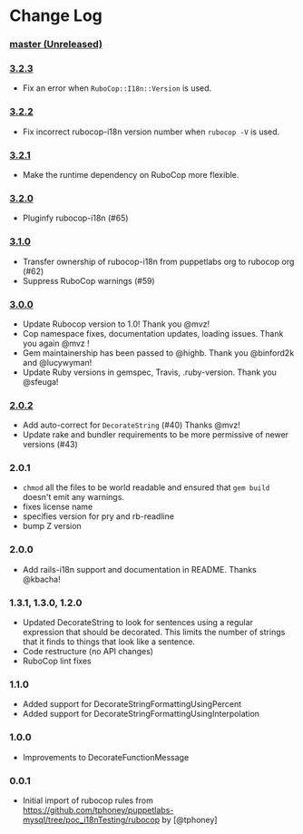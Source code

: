 # Change Log

### [master (Unreleased)](https://github.com/rubocop/rubocop-i18n/compare/v3.2.3...master)

### [3.2.3](https://github.com/rubocop/rubocop-i18n/compare/v3.2.2...v3.2.3)

* Fix an error when `RuboCop::I18n::Version` is used.

### [3.2.2](https://github.com/rubocop/rubocop-i18n/compare/v3.2.1...v3.2.2)

* Fix incorrect rubocop-i18n version number when `rubocop -V` is used.

### [3.2.1](https://github.com/rubocop/rubocop-i18n/compare/v3.2.0...v3.2.1)

* Make the runtime dependency on RuboCop more flexible.

### [3.2.0](https://github.com/rubocop/rubocop-i18n/compare/v3.1.0...v3.2.0)

* Pluginfy rubocop-i18n (#65)

### [3.1.0](https://github.com/rubocop/rubocop-i18n/compare/v3.0.0...v3.1.0)

* Transfer ownership of rubocop-i18n from puppetlabs org to rubocop org (#62)
* Suppress RuboCop warnings (#59)

### [3.0.0](https://github.com/rubocop/rubocop-i18n/compare/v2.0.2...v3.0.0)

* Update Rubocop version to 1.0! Thank you @mvz!
* Cop namespace fixes, documentation updates, loading issues. Thank you again @mvz !
* Gem maintainership has been passed to @highb. Thank you @binford2k and @lucywyman!
* Update Ruby versions in gemspec, Travis, .ruby-version. Thank you @sfeuga!

### [2.0.2](https://github.com/rubocop/rubocop-i18n/compare/v2.0.1...v2.0.2)

* Add auto-correct for `DecorateString` (#40) Thanks @mvz!
* Update rake and bundler requirements to be more permissive of newer versions (#43)

### 2.0.1

* `chmod` all the files to be world readable and ensured that `gem
build` doesn't emit any warnings.
* fixes license name
* specifies version for pry and rb-readline
* bump Z version

### 2.0.0

* Add rails-i18n support and documentation in README. Thanks @kbacha!

### 1.3.1, 1.3.0, 1.2.0

 * Updated DecorateString to look for sentences using a regular expression that should be decorated. This limits the number of strings that it finds to things that look like a sentence.
 * Code restructure (no API changes)
 * RuboCop lint fixes

### 1.1.0

 * Added support for DecorateStringFormattingUsingPercent
 * Added support for DecorateStringFormattingUsingInterpolation

### 1.0.0

 * Improvements to DecorateFunctionMessage

### 0.0.1

 * Initial import of rubocop rules from https://github.com/tphoney/puppetlabs-mysql/tree/poc_i18nTesting/rubocop by [@tphoney]
